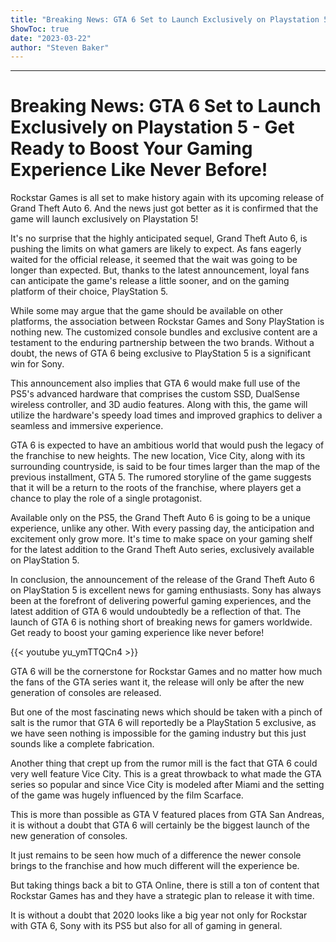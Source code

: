 ```yaml
---
title: "Breaking News: GTA 6 Set to Launch Exclusively on Playstation 5 - Get Ready to Boost Your Gaming Experience Like Never Before!"
ShowToc: true 
date: "2023-03-22"
author: "Steven Baker"
---
```

*****
# Breaking News: GTA 6 Set to Launch Exclusively on Playstation 5 - Get Ready to Boost Your Gaming Experience Like Never Before!

Rockstar Games is all set to make history again with its upcoming release of Grand Theft Auto 6. And the news just got better as it is confirmed that the game will launch exclusively on Playstation 5!

It's no surprise that the highly anticipated sequel, Grand Theft Auto 6, is pushing the limits on what gamers are likely to expect. As fans eagerly waited for the official release, it seemed that the wait was going to be longer than expected. But, thanks to the latest announcement, loyal fans can anticipate the game's release a little sooner, and on the gaming platform of their choice, PlayStation 5.

While some may argue that the game should be available on other platforms, the association between Rockstar Games and Sony PlayStation is nothing new. The customized console bundles and exclusive content are a testament to the enduring partnership between the two brands. Without a doubt, the news of GTA 6 being exclusive to PlayStation 5 is a significant win for Sony.

This announcement also implies that GTA 6 would make full use of the PS5's advanced hardware that comprises the custom SSD, DualSense wireless controller, and 3D audio features. Along with this, the game will utilize the hardware's speedy load times and improved graphics to deliver a seamless and immersive experience.

GTA 6 is expected to have an ambitious world that would push the legacy of the franchise to new heights. The new location, Vice City, along with its surrounding countryside, is said to be four times larger than the map of the previous installment, GTA 5. The rumored storyline of the game suggests that it will be a return to the roots of the franchise, where players get a chance to play the role of a single protagonist.

Available only on the PS5, the Grand Theft Auto 6 is going to be a unique experience, unlike any other. With every passing day, the anticipation and excitement only grow more. It's time to make space on your gaming shelf for the latest addition to the Grand Theft Auto series, exclusively available on PlayStation 5.

In conclusion, the announcement of the release of the Grand Theft Auto 6 on PlayStation 5 is excellent news for gaming enthusiasts. Sony has always been at the forefront of delivering powerful gaming experiences, and the latest addition of GTA 6 would undoubtedly be a reflection of that. The launch of GTA 6 is nothing short of breaking news for gamers worldwide. Get ready to boost your gaming experience like never before!

{{< youtube yu_ymTTQCn4 >}} 



GTA 6 will be the cornerstone for Rockstar Games and no matter how much the fans of the GTA series want it, the release will only be after the new generation of consoles are released.
 
But one of the most fascinating news which should be taken with a pinch of salt is the rumor that GTA 6 will reportedly be a PlayStation 5 exclusive, as we have seen nothing is impossible for the gaming industry but this just sounds like a complete fabrication.
 
Another thing that crept up from the rumor mill is the fact that GTA 6 could very well feature Vice City. This is a great throwback to what made the GTA series so popular and since Vice City is modeled after Miami and the setting of the game was hugely influenced by the film Scarface.
 
This is more than possible as GTA V featured places from GTA San Andreas, it is without a doubt that GTA 6 will certainly be the biggest launch of the new generation of consoles.
 
It just remains to be seen how much of a difference the newer console brings to the franchise and how much different will the experience be.
 
But taking things back a bit to GTA Online, there is still a ton of content that Rockstar Games has and they have a strategic plan to release it with time.
 
It is without a doubt that 2020 looks like a big year not only for Rockstar with GTA 6, Sony with its PS5 but also for all of gaming in general.




